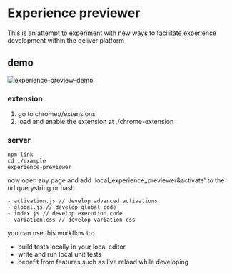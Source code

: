 # Experience previewer

This is an attempt to experiment with new ways to facilitate experience development within the deliver platform

## demo
![experience-preview-demo](https://cloud.githubusercontent.com/assets/640611/14802248/bf9cc210-0b47-11e6-9866-ec2050dbd1b0.gif)


### extension
1. go to chrome://extensions
2. load and enable the extension at ./chrome-extension

### server
```
npm link
cd ./example
experience-previewer
```

now open any page and add 'local_experience_previewer&activate' to the url querystring or hash

```
- activation.js // develop advanced activations
- global.js // develop global code
- index.js // develop execution code
- variation.css // develop variation css
```

you can use this workflow to:
- build tests locally in your local editor
- write and run local unit tests
- benefit from features such as live reload while developing
